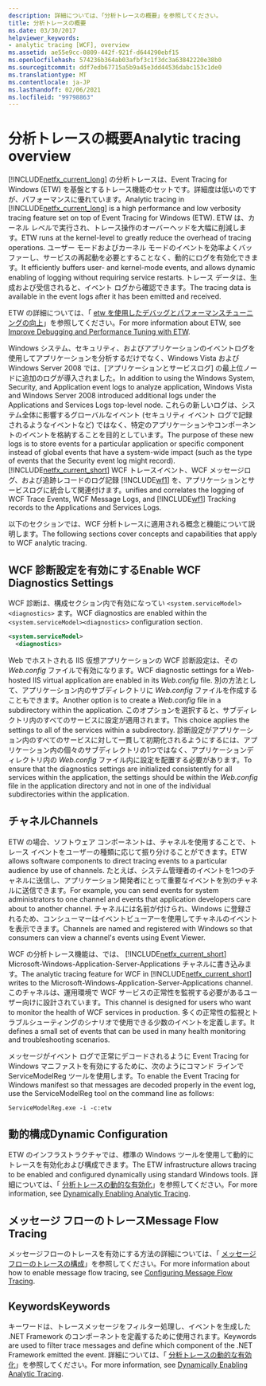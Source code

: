 ```yaml
---
description: 詳細については、「分析トレースの概要」を参照してください。
title: 分析トレースの概要
ms.date: 03/30/2017
helpviewer_keywords:
- analytic tracing [WCF], overview
ms.assetid: ae55e9cc-0809-442f-921f-d644290ebf15
ms.openlocfilehash: 574236b364ab03afbf3c1f3dc3a63842220e38b0
ms.sourcegitcommit: ddf7edb67715a5b9a45e3dd44536dabc153c1de0
ms.translationtype: MT
ms.contentlocale: ja-JP
ms.lasthandoff: 02/06/2021
ms.locfileid: "99798863"
---
```

# <a name="analytic-tracing-overview"></a><span data-ttu-id="88e4e-103">分析トレースの概要</span><span class="sxs-lookup"><span data-stu-id="88e4e-103">Analytic tracing overview</span></span>

<span data-ttu-id="88e4e-104">[!INCLUDE[netfx_current_long](../../../../../includes/netfx-current-long-md.md)] の分析トレースは、Event Tracing for Windows (ETW) を基盤とするトレース機能のセットです。詳細度は低いのですが、パフォーマンスに優れています。</span><span class="sxs-lookup"><span data-stu-id="88e4e-104">Analytic tracing in [!INCLUDE[netfx_current_long](../../../../../includes/netfx-current-long-md.md)] is a high performance and low verbosity tracing feature set on top of Event Tracing for Windows (ETW).</span></span> <span data-ttu-id="88e4e-105">ETW は、カーネル レベルで実行され、トレース操作のオーバーヘッドを大幅に削減します。</span><span class="sxs-lookup"><span data-stu-id="88e4e-105">ETW runs at the kernel-level to greatly reduce the overhead of tracing operations.</span></span> <span data-ttu-id="88e4e-106">ユーザー モードおよびカーネル モードのイベントを効率よくバッファーし、サービスの再起動を必要とすることなく、動的にログを有効化できます。</span><span class="sxs-lookup"><span data-stu-id="88e4e-106">It efficiently buffers user- and kernel-mode events, and allows dynamic enabling of logging without requiring service restarts.</span></span> <span data-ttu-id="88e4e-107">トレース データは、生成および受信されると、イベント ログから確認できます。</span><span class="sxs-lookup"><span data-stu-id="88e4e-107">The tracing data is available in the event logs after it has been emitted and received.</span></span>

<span data-ttu-id="88e4e-108">ETW の詳細については、「 [etw を使用したデバッグとパフォーマンスチューニングの向上](/archive/msdn-magazine/2007/april/event-tracing-improve-debugging-and-performance-tuning-with-etw)」を参照してください。</span><span class="sxs-lookup"><span data-stu-id="88e4e-108">For more information about ETW, see [Improve Debugging and Performance Tuning with ETW](/archive/msdn-magazine/2007/april/event-tracing-improve-debugging-and-performance-tuning-with-etw).</span></span>

 <span data-ttu-id="88e4e-109">Windows システム、セキュリティ、およびアプリケーションのイベントログを使用してアプリケーションを分析するだけでなく、Windows Vista および Windows Server 2008 では、[アプリケーションとサービスログ] の最上位ノードに追加のログが導入されました。</span><span class="sxs-lookup"><span data-stu-id="88e4e-109">In addition to using the Windows System, Security, and Application event logs to analyze application, Windows Vista and Windows Server 2008 introduced additional logs under the Applications and Services Logs top-level node.</span></span> <span data-ttu-id="88e4e-110">これらの新しいログは、システム全体に影響するグローバルなイベント (セキュリティ イベント ログで記録されるようなイベントなど) ではなく、特定のアプリケーションやコンポーネントのイベントを格納することを目的としています。</span><span class="sxs-lookup"><span data-stu-id="88e4e-110">The purpose of these new logs is to store events for a particular application or specific component instead of global events that have a system-wide impact (such as the type of events that the Security event log might record).</span></span> [!INCLUDE[netfx_current_short](../../../../../includes/netfx-current-short-md.md)] <span data-ttu-id="88e4e-111">WCF トレースイベント、WCF メッセージログ、および追跡レコードのログ記録 [!INCLUDE[wf1](../../../../../includes/wf1-md.md)] を、アプリケーションとサービスログに統合して関連付けます。</span><span class="sxs-lookup"><span data-stu-id="88e4e-111">unifies and correlates the logging of WCF Trace Events, WCF Message Logs, and [!INCLUDE[wf1](../../../../../includes/wf1-md.md)] Tracking records to the Applications and Services Logs.</span></span>

<span data-ttu-id="88e4e-112">以下のセクションでは、WCF 分析トレースに適用される概念と機能について説明します。</span><span class="sxs-lookup"><span data-stu-id="88e4e-112">The following sections cover concepts and capabilities that apply to WCF analytic tracing.</span></span>

## <a name="enable-wcf-diagnostics-settings"></a><span data-ttu-id="88e4e-113">WCF 診断設定を有効にする</span><span class="sxs-lookup"><span data-stu-id="88e4e-113">Enable WCF Diagnostics Settings</span></span>

<span data-ttu-id="88e4e-114">WCF 診断は、構成セクション内で有効になってい `<system.serviceModel><diagnostics>` ます。</span><span class="sxs-lookup"><span data-stu-id="88e4e-114">WCF diagnostics are enabled within the `<system.serviceModel><diagnostics>` configuration section.</span></span>

```xml
<system.serviceModel>
  <diagnostics>
```

<span data-ttu-id="88e4e-115">Web でホストされる IIS 仮想アプリケーションの WCF 診断設定は、その *Web.config* ファイルで有効になります。</span><span class="sxs-lookup"><span data-stu-id="88e4e-115">WCF diagnostic settings for a Web-hosted IIS virtual application are enabled in its *Web.config* file.</span></span> <span data-ttu-id="88e4e-116">別の方法として、アプリケーション内のサブディレクトリに *Web.config* ファイルを作成することもできます。</span><span class="sxs-lookup"><span data-stu-id="88e4e-116">Another option is to create a *Web.config* file in a subdirectory within the application.</span></span> <span data-ttu-id="88e4e-117">このオプションを選択すると、サブディレクトリ内のすべてのサービスに設定が適用されます。</span><span class="sxs-lookup"><span data-stu-id="88e4e-117">This choice applies the settings to all of the services within a subdirectory.</span></span> <span data-ttu-id="88e4e-118">診断設定がアプリケーション内のすべてのサービスに対して一貫して初期化されるようにするには、アプリケーション内の個々のサブディレクトリの1つではなく、アプリケーションディレクトリ内の *Web.config* ファイル内に設定を配置する必要があります。</span><span class="sxs-lookup"><span data-stu-id="88e4e-118">To ensure that the diagnostics settings are initialized consistently for all services within the application, the settings should be within the *Web.config* file in the application directory and not in one of the individual subdirectories within the application.</span></span>

## <a name="channels"></a><span data-ttu-id="88e4e-119">チャネル</span><span class="sxs-lookup"><span data-stu-id="88e4e-119">Channels</span></span>

<span data-ttu-id="88e4e-120">ETW の場合、ソフトウェア コンポーネントは、チャネルを使用することで、トレース イベントをユーザーの種類に応じて振り分けることができます。</span><span class="sxs-lookup"><span data-stu-id="88e4e-120">ETW allows software components to direct tracing events to a particular audience by use of channels.</span></span> <span data-ttu-id="88e4e-121">たとえば、システム管理者のイベントを1つのチャネルに送信し、アプリケーション開発者にとって重要なイベントを別のチャネルに送信できます。</span><span class="sxs-lookup"><span data-stu-id="88e4e-121">For example, you can send events for system administrators to one channel and events that application developers care about to another channel.</span></span> <span data-ttu-id="88e4e-122">チャネルには名前が付けられ、Windows に登録されるため、コンシューマーはイベントビューアーを使用してチャネルのイベントを表示できます。</span><span class="sxs-lookup"><span data-stu-id="88e4e-122">Channels are named and registered with Windows so that consumers can view a channel's events using Event Viewer.</span></span>

 <span data-ttu-id="88e4e-123">WCF の分析トレース機能は、では、 [!INCLUDE[netfx_current_short](../../../../../includes/netfx-current-short-md.md)] Microsoft-Windows-Application-Server-Applications チャネルに書き込みます。</span><span class="sxs-lookup"><span data-stu-id="88e4e-123">The analytic tracing feature for WCF in [!INCLUDE[netfx_current_short](../../../../../includes/netfx-current-short-md.md)] writes to the Microsoft-Windows-Application-Server-Applications channel.</span></span> <span data-ttu-id="88e4e-124">このチャネルは、運用環境で WCF サービスの正常性を監視する必要があるユーザー向けに設計されています。</span><span class="sxs-lookup"><span data-stu-id="88e4e-124">This channel is designed for users who want to monitor the health of WCF services in production.</span></span> <span data-ttu-id="88e4e-125">多くの正常性の監視とトラブルシューティングのシナリオで使用できる少数のイベントを定義します。</span><span class="sxs-lookup"><span data-stu-id="88e4e-125">It defines a small set of events that can be used in many health monitoring and troubleshooting scenarios.</span></span>

 <span data-ttu-id="88e4e-126">メッセージがイベント ログで正常にデコードされるように Event Tracing for Windows マニファストを有効にするために、次のようにコマンド ラインで ServiceModelReg ツールを使用します。</span><span class="sxs-lookup"><span data-stu-id="88e4e-126">To enable the Event Tracing for Windows manifest so that messages are decoded properly in the event log, use the ServiceModelReg tool on the command line as follows:</span></span>

 `ServiceModelReg.exe -i -c:etw`

## <a name="dynamic-configuration"></a><span data-ttu-id="88e4e-127">動的構成</span><span class="sxs-lookup"><span data-stu-id="88e4e-127">Dynamic Configuration</span></span>

<span data-ttu-id="88e4e-128">ETW のインフラストラクチャでは、標準の Windows ツールを使用して動的にトレースを有効化および構成できます。</span><span class="sxs-lookup"><span data-stu-id="88e4e-128">The ETW infrastructure allows tracing to be enabled and configured dynamically using standard Windows tools.</span></span> <span data-ttu-id="88e4e-129">詳細については、「 [分析トレースの動的な有効化](dynamically-enabling-analytic-tracing.md)」を参照してください。</span><span class="sxs-lookup"><span data-stu-id="88e4e-129">For more information, see [Dynamically Enabling Analytic Tracing](dynamically-enabling-analytic-tracing.md).</span></span>

## <a name="message-flow-tracing"></a><span data-ttu-id="88e4e-130">メッセージ フローのトレース</span><span class="sxs-lookup"><span data-stu-id="88e4e-130">Message Flow Tracing</span></span>

<span data-ttu-id="88e4e-131">メッセージフローのトレースを有効にする方法の詳細については、「 [メッセージフローのトレースの構成](configuring-message-flow-tracing.md)」を参照してください。</span><span class="sxs-lookup"><span data-stu-id="88e4e-131">For more information about how to enable message flow tracing, see [Configuring Message Flow Tracing](configuring-message-flow-tracing.md).</span></span>

## <a name="keywords"></a><span data-ttu-id="88e4e-132">Keywords</span><span class="sxs-lookup"><span data-stu-id="88e4e-132">Keywords</span></span>

<span data-ttu-id="88e4e-133">キーワードは、トレースメッセージをフィルター処理し、イベントを生成した .NET Framework のコンポーネントを定義するために使用されます。</span><span class="sxs-lookup"><span data-stu-id="88e4e-133">Keywords are used to filter trace messages and define which component of the .NET Framework emitted the event.</span></span> <span data-ttu-id="88e4e-134">詳細については、「 [分析トレースの動的な有効化](dynamically-enabling-analytic-tracing.md)」を参照してください。</span><span class="sxs-lookup"><span data-stu-id="88e4e-134">For more information, see [Dynamically Enabling Analytic Tracing](dynamically-enabling-analytic-tracing.md).</span></span>
